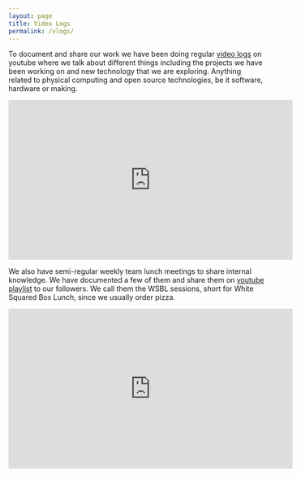 ```yaml
---
layout: page
title: Video Logs
permalink: /vlogs/
---
```


To document and share our work we have been doing regular [video logs][1] on youtube where we talk about different things including the projects we have been working on and new technology that we are exploring. Anything related to physical computing and open source technologies, be it software, hardware or making.

<iframe width="560" height="315" src="https://www.youtube.com/embed/videoseries?list=PLffuxHMROMRhmomvygdlBSPVYIISdQxdA" frameborder="0" allowfullscreen></iframe>

We also have semi-regular weekly team lunch meetings to share internal knowledge. We have documented a few of them and share them on [youtube playlist][2] to our followers. We call them the WSBL sessions, short for White Squared Box Lunch, since we usually order pizza.

<iframe width="560" height="315" src="https://www.youtube.com/embed/videoseries?list=PLffuxHMROMRig-u5hmFNCl4rGryU6iHJ-" frameborder="0" allowfullscreen></iframe>

[1]: https://www.youtube.com/playlist?list=PLffuxHMROMRhmomvygdlBSPVYIISdQxdA
[2]: https://www.youtube.com/playlist?list=PLffuxHMROMRig-u5hmFNCl4rGryU6iHJ-
